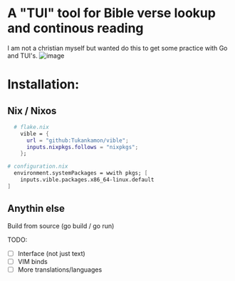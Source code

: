 # A "TUI" tool for Bible verse lookup and continous reading

I am not a christian myself but wanted do this to get some practice with Go and TUI's.
![image](https://github.com/user-attachments/assets/24031af4-3b62-4281-b803-1c22064c3b51)

# Installation:

## Nix / Nixos

```nix
  # flake.nix
    vible = {
      url = "github:Tukankamon/vible";
      inputs.nixpkgs.follows = "nixpkgs";
    };
```
```nix
# configuration.nix
  environment.systemPackages = wwith pkgs; [
    inputs.vible.packages.x86_64-linux.default
]
```

## Anythin else

Build from source (go build / go run)



TODO:
- [ ] Interface (not just text)
- [ ] VIM binds
- [ ] More translations/languages
